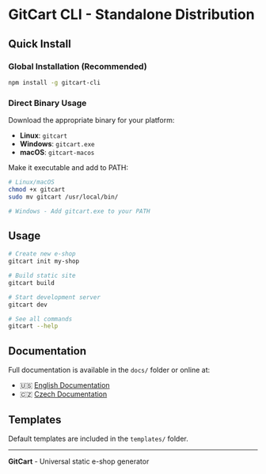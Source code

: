 # GitCart CLI - Standalone Distribution

## Quick Install

### Global Installation (Recommended)
```bash
npm install -g gitcart-cli
```

### Direct Binary Usage
Download the appropriate binary for your platform:
- **Linux**: `gitcart`
- **Windows**: `gitcart.exe`  
- **macOS**: `gitcart-macos`

Make it executable and add to PATH:
```bash
# Linux/macOS
chmod +x gitcart
sudo mv gitcart /usr/local/bin/

# Windows - Add gitcart.exe to your PATH
```

## Usage

```bash
# Create new e-shop
gitcart init my-shop

# Build static site
gitcart build

# Start development server
gitcart dev

# See all commands
gitcart --help
```

## Documentation

Full documentation is available in the `docs/` folder or online at:
- 🇺🇸 [English Documentation](docs/en-us/README.md)
- 🇨🇿 [Czech Documentation](docs/cs-cz/README.md)

## Templates

Default templates are included in the `templates/` folder.

---

**GitCart** - Universal static e-shop generator

